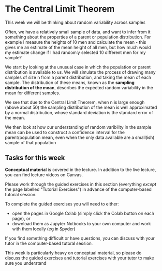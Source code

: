 #  The Central Limit Theorem

This week we will be thinking about random variability across samples

Often, we have a relatively small sample of data, and want to infer
from it something about the properties of a parent or population
distribution. For example I measure the heights of 10 men and
calculate the mean - this gives me an estimate of the mean height of
all men, but how much would my estimate change if I had randomly
selected 10 different men for my sample?

We start by looking at the unusual case in which the population or
parent distribution is available to us. We will simulate the process of drawing many samples of size n
from a parent distribution, and taking the mean of each sample. The
distribution of these means, known as the <b>sampling distribution of
the mean</b>, describes the expected random variability in the mean
for different samples.

We see that due to the Central Limit Theorem, when n is large enough
(above about 50) the sampling distribution of the mean is well
approximated by a normal distribution, whose standard deviation is the
standard error of the mean.

We then look at how our understanding of random varibility in the
sample mean can be used to construct a confidence interval for the
parent/population mean, even when the only data available are a
small(ish) sample of that population

## Tasks for this week

<b>Conceptual material</b> is covered in the lecture. In addition to the
live lecture, you can find lecture videos on Canvas.

Please work through the guided exercises in this section (everything
<i>except</i> the page labelled "Tutorial Exercises") in advance of
the computer-based tutorial session.

To complete the guided exercises you will need to either:
<ul>
<li>open the pages in Google Colab (simply click the Colab button on each page), or
<li>download them as Jupyter Notbooks to your own computer and work
with them locally (eg in Spyder)
</ul>

If you find something difficult or have questions, you can discuss
with your tutor in the computer-based tutoral session.

This week is particularly heavy on conceptual material, so please do
discuss the guided exercises and tutorial exercises with your tutor to
make sure you understand
